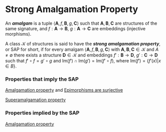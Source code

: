# Strong Amalgamation Property

An ***amalgam*** is a tuple 
$\langle \mathbf{A},f,\mathbf{B},g,\mathbf{C}\rangle$ such that 
$\mathbf{A},\mathbf{B},\mathbf{C}$ are structures of the same 
signature, and $f:\mathbf{A}\to\mathbf{B}$, $g:\mathbf{A}\to\mathbf{C}$
are embeddings (injective morphisms).

A class $\mathcal{K}$ of structures is said to have the
***strong amalgamation property***, or SAP for short, if for every amalgam $\langle \mathbf{A},f,\mathbf{B},g,\mathbf{C}\rangle$ with 
$\mathbf{A},\mathbf{B},\mathbf{C}\in\mathcal{K}$ and $A\ne\emptyset$
there exists a structure $\mathbf{D}\in\mathcal{K}$ and embeddings 
$f':\mathbf{B}\to\mathbf{D}$, $g':\mathbf{C}\to\mathbf{D}$ such that
$f'\circ f=g'\circ g$ and $\text{Im}(f ')\cap \text{Im}(g')=\text{Im}(f'\circ f)$,
where $\text{Im}(f ')=\{f '(x) | x\in B\}$.

### Properties that imply the SAP
[Amalgamation property](amalgamation_propertys.md) and [Epimorphisms are surjective](epimorphisms_are_surjectives.md)

[Superamalgamation property](superamalgamation_propertys.md)

### Properties implied by the SAP
[Amalgamation property](amalgamation_propertys.md)

